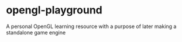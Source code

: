 # opengl-playground
A personal OpenGL learning resource with a purpose of later making a standalone game engine
